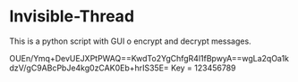 # Invisible-Thread
This is a python script with GUI o encrypt and decrypt messages.

OUEn/Ymq+DevUEJXPtPWAQ==KwdTo2YgChfgR4l1fBpwyA==wgLa2qOa1kdzV/gC9ABcPbJe4kg0zCAK0Eb+hrIS35E=
Key = 123456789
